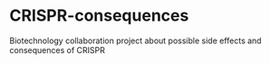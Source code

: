# CRISPR-consequences
Biotechnology collaboration project about possible side effects and consequences of  CRISPR
